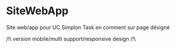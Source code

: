 # SiteWebApp
Site web/app pour UC Simplon
Task en comment sur page désigné

/!\ version mobile/multi support/responsive design /!\


